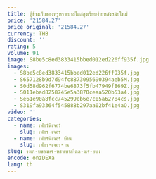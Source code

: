 ```yaml
---
title: ตู้ข้างเก็บของหรูหราเบาสไตล์สูงเรียบง่ายหลังสมัยใหม่
price: '21584.27'
price_original: '21584.27'
currency: THB
discount: ''
rating: 5
volume: 91
image: S8be5c8ed3833415bbed012ed226ff935f.jpg
images:
  - S8be5c8ed3833415bbed012ed226ff935f.jpg
  - S657128b9d7d94fc8873095690394aeb5M.jpg
  - S0d58d962f6774be6873f5fb47949f869Z.jpg
  - S011ebad8258745e5a3870ceaa520b53a4.jpg
  - Se61e90a8fcc745299eb6e7c05a62784cs.jpg
  - S319fa93364f545888b297aa02bf41e4aO.jpg
video: ''
categories:
  - name: เฟอร์นิเจอร์
    slug: เฟอร-เจอร
  - name: เฟอร์นิเจอร์ บ้าน
    slug: เฟอร-เจอร-าน
slug: างเก-บของหร-หราเบาสไตล-งเร-ยบง
encode: onzDEXa
lang: th
---
```

  